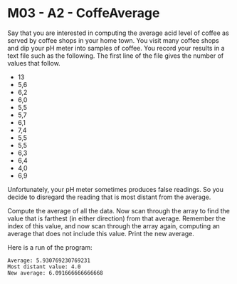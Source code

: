 # M03 - A2 - CoffeAverage

Say that you are interested in computing the average acid level of coffee as served by coffee shops in your home town. You visit many coffee shops and dip your pH meter into samples of coffee. You record your results in a text file such as the following. The first line of the file gives the number of values that follow.

- 13
- 5,6
- 6,2
- 6,0
- 5,5
- 5,7
- 6,1
- 7,4
- 5,5
- 5,5
- 6,3
- 6,4
- 4,0
- 6,9

Unfortunately, your pH meter sometimes produces false readings. So you decide to disregard the reading that is most distant from the average.

Compute the average of all the data. Now scan through the array to find the value that is farthest (in either direction) from that average. Remember the index of this value, and now scan through the array again, computing an average that does not include this value. Print the new average.

Here is a run of the program:

```
Average: 5.930769230769231
Most distant value: 4.0
New average: 6.091666666666668
```